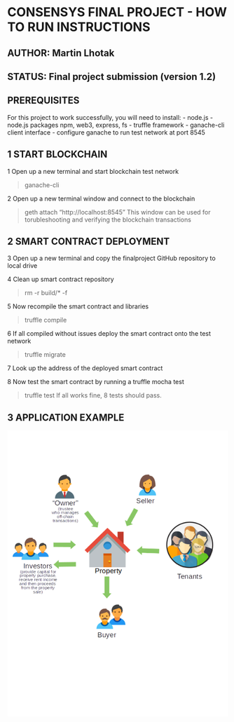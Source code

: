 # CONSENSYS FINAL PROJECT - HOW TO RUN INSTRUCTIONS
## AUTHOR: Martin Lhotak
## STATUS: Final project submission (version 1.2)

## PREREQUISITES

For this project to work successfully, you will need to install:
	- node.js
	- node.js packages npm, web3, express, fs
	- truffle framework
	- ganache-cli client interface
	- configure ganache to run test network at port 8545

## 1 START BLOCKCHAIN

1 Open up a new terminal and start blockchain test network
> ganache-cli

2 Open up a new terminal window and connect to the blockchain
> geth attach “http://localhost:8545”
This window can be used for torubleshooting and verifying the blockchain transactions
## 2 SMART CONTRACT DEPLOYMENT

3 Open up a new terminal and copy the finalproject GitHub repository to local drive

4 Clean up smart contract repository 
> rm -r build/* -f

5 Now recompile the smart contract and libraries
> truffle compile

6 If all compiled without issues deploy the smart contract onto the test network
> truffle migrate

7 Look up the address of the deployed smart contract

8 Now test the smart contract by running a truffle mocha test
> truffle test
If all works fine, 8 tests should pass.


## 3 APPLICATION EXAMPLE


![Roles](https://github.com/martin2018git/finalproject/blob/master/images/roles.png)
